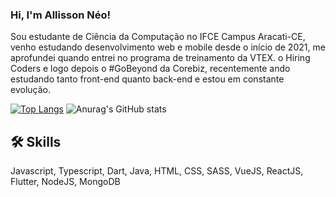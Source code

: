 
### Hi, I'm Allisson Néo!
Sou estudante de Ciência da Computação no IFCE Campus Aracati-CE, venho estudando desenvolvimento web e mobile desde o início de 2021, me aprofundei quando entrei no programa de treinamento da VTEX. o Hiring Coders e logo depois o #GoBeyond da Corebiz, recentemente ando estudando tanto front-end quanto back-end e estou em constante evolução.

[![Top Langs](https://github-readme-stats.vercel.app/api/top-langs/?username=allissonneo&layout=compact&theme=midnight-purple)](https://github.com/allissonneo/github-readme-stats) 
![Anurag's GitHub stats](https://github-readme-stats.vercel.app/api?username=allissonneo&show_icons=true&theme=midnight-purple)



## 🛠 Skills
Javascript, Typescript, Dart, Java, HTML, CSS, SASS, VueJS, ReactJS, Flutter, NodeJS, MongoDB

  
